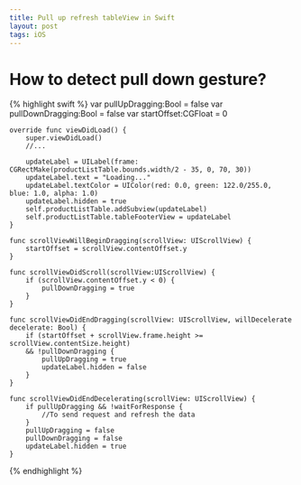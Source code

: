 ```yaml
---
title: Pull up refresh tableView in Swift
layout: post
tags: iOS
---
```


# How to detect pull down gesture?	

{% highlight swift %} 
    var pullUpDragging:Bool = false
    var pullDownDragging:Bool = false
    var startOffset:CGFloat = 0

    override func viewDidLoad() {
        super.viewDidLoad()
        //...

    	updateLabel = UILabel(frame: CGRectMake(productListTable.bounds.width/2 - 35, 0, 70, 30))
        updateLabel.text = "Loading..."
        updateLabel.textColor = UIColor(red: 0.0, green: 122.0/255.0, blue: 1.0, alpha: 1.0)
        updateLabel.hidden = true
        self.productListTable.addSubview(updateLabel)
        self.productListTable.tableFooterView = updateLabel
    }

	func scrollViewWillBeginDragging(scrollView: UIScrollView) {
        startOffset = scrollView.contentOffset.y
    }

    func scrollViewDidScroll(scrollView:UIScrollView) {
        if (scrollView.contentOffset.y < 0) {
            pullDownDragging = true
        }
    }
    
    func scrollViewDidEndDragging(scrollView: UIScrollView, willDecelerate decelerate: Bool) {
        if (startOffset + scrollView.frame.height >= scrollView.contentSize.height)
        && !pullDownDragging {
            pullUpDragging = true
            updateLabel.hidden = false
        }
    }
    
    func scrollViewDidEndDecelerating(scrollView: UIScrollView) {
        if pullUpDragging && !waitForResponse {
            //To send request and refresh the data
        }
        pullUpDragging = false
        pullDownDragging = false
        updateLabel.hidden = true
    }
{% endhighlight %}
